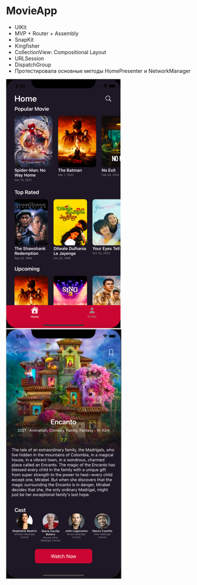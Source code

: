 # MovieApp

- UIKit
- MVP + Router + Assembly 
- SnapKit
- Kingfisher
- CollectionView: Compositional Layout
- URLSession
- DispatchGroup 
- Протестировала основные методы HomePresenter и NetworkManager


![Image alt](https://github.com/shanidzeann/Screenshots/blob/main/m1.png)
![Image alt](https://github.com/shanidzeann/Screenshots/blob/main/m2.png)
